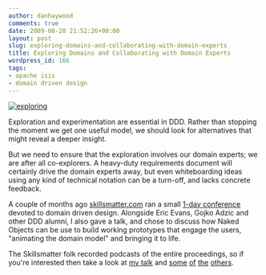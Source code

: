 ```yaml
---
author: danhaywood
comments: true
date: 2009-08-20 21:52:26+00:00
layout: post
slug: exploring-domains-and-collaborating-with-domain-experts
title: Exploring Domains and Collaborating with Domain Experts
wordpress_id: 166
tags:
- apache isis
- domain driven design
---
```


[![exploring](http://farm3.static.flickr.com/2660/3840315139_ef527febc9.jpg)](http://www.flickr.com/photos/danhaywood/3840315139/)


Exploration and experimentation are essential in DDD. Rather than stopping the moment we get one useful model, we should look for alternatives that might reveal a deeper insight.



But we need to ensure that the exploration involves our domain experts; we are after all co-explorers. A heavy-duty requirements document will certainly drive the domain experts away, but even whiteboarding ideas using any kind of technical notation can be a turn-off, and lacks concrete feedback.



A couple of months ago [skillsmatter.com](http://skillsmatter.com) ran a small [1-day conference](http://skillsmatter.com/event/design-architecture/ddd-exchange) devoted to domain driven design.  Alongside Eric Evans, Gojko Adzic and other DDD alumni, I also gave a talk, and chose to discuss how Naked Objects can be use to build working prototypes that engage the users, "animating the domain model" and bringing it to life.



The Skillsmatter folk recorded podcasts of the entire proceedings, so if you're interested then take a look at [my talk](http://skillsmatter.com/podcast/design-architecture/exploring-domains-and-collaborating-with-domain-experts) and [some](http://skillsmatter.com/podcast/design-architecture/keynote-domain-drive-design) [of](http://skillsmatter.com/podcast/design-architecture/gojko-adzic-on-domain-driven-design) [the](http://skillsmatter.com/podcast/design-architecture/rebuilding-guardian-co-uk-with-ddd) [others](http://skillsmatter.com/podcast/design-architecture/panel-discussion-832).
